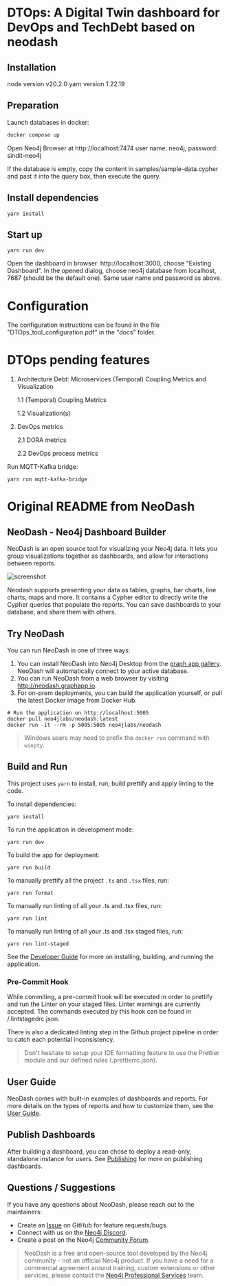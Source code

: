 # DTOps: A Digital Twin dashboard for DevOps and TechDebt based on neodash

## Installation

node version v20.2.0
yarn version 1.22.19

## Preparation

Launch databases in docker:

```bash
docker compose up
```

Open Neo4j Browser at http://localhost:7474
user name: neo4j, password: sindit-neo4j

If the database is empty, copy the content in samples/sample-data.cypher and past it into the query box, then execute the query.

## Install dependencies

```
yarn install
```

## Start up

```
yarn run dev
```

Open the dashboard in browser: http://localhost:3000, choose "Existing Dashboard". In the opened dialog, choose neo4j database from localhost, 7687 (should be the default one). Same user name and password as above.

# Configuration

The configuration instructions can be found in the file "DTOps_tool_configuration.pdf" in the "docs" folder.

# DTOps pending features

1. Architecture Debt: Microservices (Temporal) Coupling Metrics and Visualization

   1.1 (Temporal) Coupling Metrics

   1.2 Visualization(s)

2. DevOps metrics

   2.1 DORA metrics

   2.2 DevOps process metrics

Run MQTT-Kafka bridge:

```
yarn run mqtt-kafka-bridge
```

# Original README from NeoDash

## NeoDash - Neo4j Dashboard Builder

NeoDash is an open source tool for visualizing your Neo4j data. It lets you group visualizations together as dashboards, and allow for interactions between reports.

![screenshot](public/screenshot.png)

Neodash supports presenting your data as tables, graphs, bar charts, line charts, maps and more. It contains a Cypher editor to directly write the Cypher queries that populate the reports. You can save dashboards to your database, and share them with others.

## Try NeoDash

You can run NeoDash in one of three ways:

1. You can install NeoDash into Neo4j Desktop from the [graph app gallery](https://install.graphapp.io). NeoDash will automatically connect to your active database.
2. You can run NeoDash from a web browser by visiting http://neodash.graphapp.io.
3. For on-prem deployments, you can build the application yourself, or pull the latest Docker image from Docker Hub.

```
# Run the application on http://localhost:5005
docker pull neo4jlabs/neodash:latest
docker run -it --rm -p 5005:5005 neo4jlabs/neodash
```

> Windows users may need to prefix the `docker run` command with `winpty`.

## Build and Run

This project uses `yarn` to install, run, build prettify and apply linting to the code.

To install dependencies:

```
yarn install
```

To run the application in development mode:

```
yarn run dev
```

To build the app for deployment:

```
yarn run build
```

To manually prettify all the project `.ts` and `.tsx` files, run:

```
yarn run format
```

To manually run linting of all your .ts and .tsx files, run:

```
yarn run lint
```

To manually run linting of all your .ts and .tsx staged files, run:

```
yarn run lint-staged
```

See the [Developer Guide](https://neo4j.com/labs/neodash/2.2/developer-guide/) for more on installing, building, and running the application.

### Pre-Commit Hook

While commiting, a pre-commit hook will be executed in order to prettify and run the Linter on your staged files. Linter warnings are currently accepted. The commands executed by this hook can be found in /.lintstagedrc.json.

There is also a dedicated linting step in the Github project pipeline in order to catch each potential inconsistency.

> Don't hesitate to setup your IDE formatting feature to use the Prettier module and our defined rules (.prettierrc.json).

## User Guide

NeoDash comes with built-in examples of dashboards and reports. For more details on the types of reports and how to customize them, see the [User Guide](https://neo4j.com/labs/neodash/2.2/user-guide/).

## Publish Dashboards

After building a dashboard, you can chose to deploy a read-only, standalone instance for users. See [Publishing](https://neo4j.com/labs/neodash/2.2/user-guide/publishing/) for more on publishing dashboards.

## Questions / Suggestions

If you have any questions about NeoDash, please reach out to the maintainers:

- Create an [Issue](https://github.com/neo4j-labs/neodash/issues/new) on GitHub for feature requests/bugs.
- Connect with us on the [Neo4j Discord](https://neo4j.com/developer/discord/).
- Create a post on the Neo4j [Community Forum](https://community.neo4j.com/).

> NeoDash is a free and open-source tool developed by the Neo4j community - not an official Neo4j product. If you have a need for a commercial agreement around training, custom extensions or other services, please contact the [Neo4j Professional Services](https://neo4j.com/professional-services/) team.
